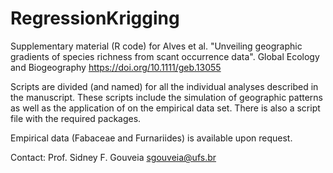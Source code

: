 # RegressionKrigging
Supplementary material (R code) for Alves et al. "Unveiling geographic gradients of species richness from scant occurrence data". Global Ecology and Biogeography https://doi.org/10.1111/geb.13055

Scripts are divided (and named) for all the individual analyses described in the manuscript. These scripts include the simulation of geographic patterns as well as the application of on the empirical data set. There is also a script file with the required packages.

Empirical data (Fabaceae and Furnariides) is available upon request.

Contact:
Prof. Sidney F. Gouveia
sgouveia@ufs.br
